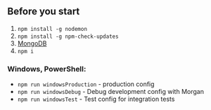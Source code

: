 ## Before you start
1. `npm install -g nodemon`
2. `npm install -g npm-check-updates`
3. [MongoDB](https://www.mongodb.com/try/download/community)
4. `npm i`

### Windows, PowerShell:
- `npm run windowsProduction` - production config
- `npm run windowsDebug` - Debug development config with Morgan
- `npm run windowsTest` - Test config for integration tests